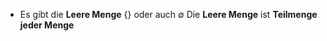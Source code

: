 
- Es gibt die **Leere Menge** $\{\}$ oder auch $\emptyset$
	Die **Leere Menge** ist **Teilmenge jeder Menge**

